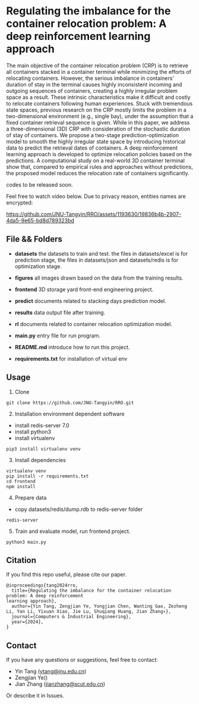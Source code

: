 # Regulating the imbalance for the container relocation problem: A deep reinforcement learning approach

The main objective of the container relocation problem (CRP) is to retrieve all containers stacked in a container terminal while minimizing the efforts of relocating containers. However, the serious imbalance in containers' duration of stay in the terminal causes highly inconsistent incoming and outgoing sequences of containers, creating a highly irregular problem space as a result. These intrinsic characteristics make it difficult and costly to relocate containers following human experiences. Stuck with tremendous state spaces, previous research on the CRP mostly limits the problem in a two-dimensional environment (e.g., single bay), under the assumption that a fixed container retrieval sequence is given. While in this paper, we address a three-dimensional (3D) CRP with consideration of the stochastic duration of stay of containers. We propose a two-stage prediction-optimization model to smooth the highly irregular state space by introducing historical data to predict the retrieval dates of containers. A deep reinforcement learning approach is developed to optimize relocation policies based on the predictions. A computational study on a real-world 3D container terminal show that, compared to empirical rules and approaches without predictions, the proposed model reduces the relocation rate of containers significantly. 

codes to be released soon. 

Feel free to watch video below. Due to privacy reason, entities names are encrypted:

https://github.com/JNU-Tangyin/RRO/assets/1193630/19836b4b-2907-4da5-9e65-bd8d789323bd


## File && Folders

- **datasets** the datasets to train and test. the files in datasets/excel is for prediction stage, the files in datasets/json and datasets/redis is for optimization stage.

- **figures** all images drawn based on the data from the training results.

- **frontend** 3D storage yard front-end engineering project.

- **predict** documents related to stacking days prediction model.

- **results** data output file after training.

- **rl** documents related to container relocation optimization model.

- **main.py** entry file for run program.

- **README.md** introduce how to run this project.

- **requirements.txt** for installation of virtual env


## Usage
1. Clone
```shell
git clone https://github.com/JNU-Tangyin/RRO.git
```

2. Installation environment dependent software
- install redis-server 7.0
- install python3
- install virtualenv
```shell
pip3 install virtualenv venv
```

3. Install dependencies
```shell
virtualenv venv
pip install -r requirements.txt
cd frontend
npm install
```

4. Prepare data
- copy datasets/redis/dump.rdb to redis-server folder
```shell
redis-server
```

5. Train and evaluate model, run frontend project.
```shell
python3 main.py
```

## Citation

If you find this repo useful, please cite our paper.

```
@inproceedings{tang2024rro,
  title={Regulating the imbalance for the container relocation problem: A deep reinforcement
learning approach},
  author={Yin Tang, Zengjian Ye, Yongjian Chen, Wanting Gao, Zezheng Li, Yan Li, Yixuan Xiao, Jie Lu, Shuqiang Huang, Jian Zhang∗},
  journal={Computers & Industrial Engineering},
  year={2024},
}
```

## Contact

If you have any questions or suggestions, feel free to contact:

- Yin Tang (ytang@jnu.edu.cn)
- Zengjian Ye()
- Jian Zhang (jianzhang@scut.edu.cn)

Or describe it in Issues.
